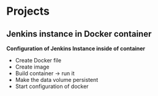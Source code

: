 # Projects

## Jenkins instance in Docker container
**Configuration of Jenkins Instance inside of container**

- Create Docker file
- Create image
- Build container -> run it
- Make the data volume persistent
- Start configuration of docker